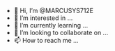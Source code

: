 - 👋 Hi, I’m @MARCUSYS712E
- 👀 I’m interested in ...
- 🌱 I’m currently learning ...
- 💞️ I’m looking to collaborate on ...
- 📫 How to reach me ...

<!---
MARCUSYS712E/MARCUSYS712E is a ✨ special ✨ repository because its `README.md` (this file) appears on your GitHub profile.
You can click the Preview link to take a look at your changes.
--->
